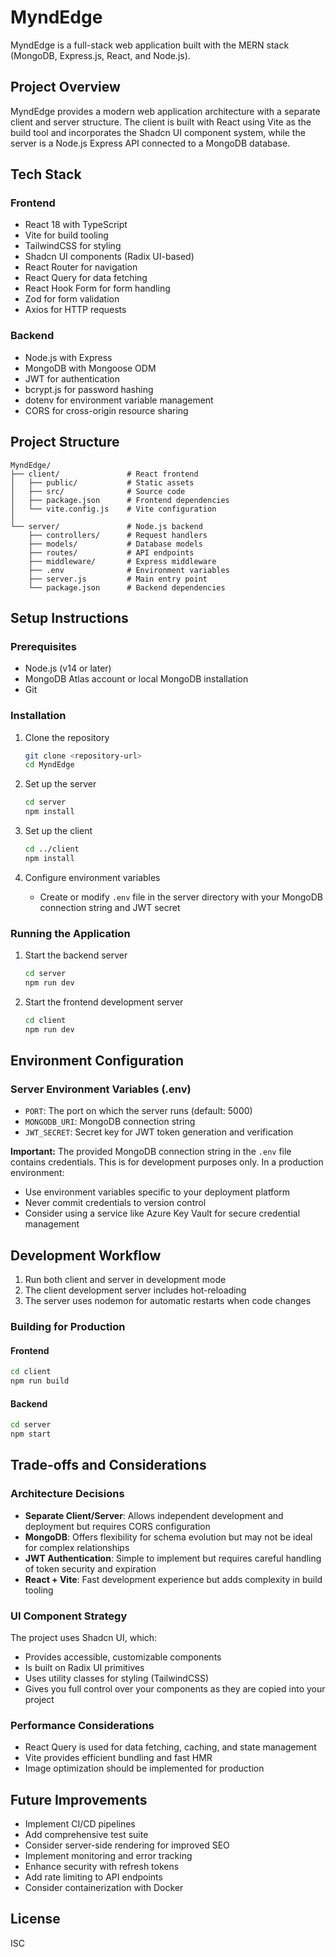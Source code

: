 # MyndEdge

MyndEdge is a full-stack web application built with the MERN stack (MongoDB, Express.js, React, and Node.js).

## Project Overview

MyndEdge provides a modern web application architecture with a separate client and server structure. The client is built with React using Vite as the build tool and incorporates the Shadcn UI component system, while the server is a Node.js Express API connected to a MongoDB database.

## Tech Stack

### Frontend
- React 18 with TypeScript
- Vite for build tooling
- TailwindCSS for styling
- Shadcn UI components (Radix UI-based)
- React Router for navigation
- React Query for data fetching
- React Hook Form for form handling
- Zod for form validation
- Axios for HTTP requests

### Backend
- Node.js with Express
- MongoDB with Mongoose ODM
- JWT for authentication
- bcrypt.js for password hashing
- dotenv for environment variable management
- CORS for cross-origin resource sharing

## Project Structure

```
MyndEdge/
├── client/               # React frontend
│   ├── public/           # Static assets
│   ├── src/              # Source code
│   ├── package.json      # Frontend dependencies
│   └── vite.config.js    # Vite configuration
│
└── server/               # Node.js backend
    ├── controllers/      # Request handlers
    ├── models/           # Database models
    ├── routes/           # API endpoints
    ├── middleware/       # Express middleware
    ├── .env              # Environment variables
    ├── server.js         # Main entry point
    └── package.json      # Backend dependencies
```

## Setup Instructions

### Prerequisites
- Node.js (v14 or later)
- MongoDB Atlas account or local MongoDB installation
- Git

### Installation

1. Clone the repository
   ```bash
   git clone <repository-url>
   cd MyndEdge
   ```

2. Set up the server
   ```bash
   cd server
   npm install
   ```

3. Set up the client
   ```bash
   cd ../client
   npm install
   ```

4. Configure environment variables
   - Create or modify `.env` file in the server directory with your MongoDB connection string and JWT secret

### Running the Application

1. Start the backend server
   ```bash
   cd server
   npm run dev
   ```

2. Start the frontend development server
   ```bash
   cd client
   npm run dev
   ```

## Environment Configuration

### Server Environment Variables (.env)
- `PORT`: The port on which the server runs (default: 5000)
- `MONGODB_URI`: MongoDB connection string
- `JWT_SECRET`: Secret key for JWT token generation and verification

**Important:** The provided MongoDB connection string in the `.env` file contains credentials. This is for development purposes only. In a production environment:
- Use environment variables specific to your deployment platform
- Never commit credentials to version control
- Consider using a service like Azure Key Vault for secure credential management

## Development Workflow

1. Run both client and server in development mode
2. The client development server includes hot-reloading
3. The server uses nodemon for automatic restarts when code changes

### Building for Production

#### Frontend
```bash
cd client
npm run build
```

#### Backend
```bash
cd server
npm start
```

## Trade-offs and Considerations

### Architecture Decisions
- **Separate Client/Server**: Allows independent development and deployment but requires CORS configuration
- **MongoDB**: Offers flexibility for schema evolution but may not be ideal for complex relationships
- **JWT Authentication**: Simple to implement but requires careful handling of token security and expiration
- **React + Vite**: Fast development experience but adds complexity in build tooling

### UI Component Strategy
The project uses Shadcn UI, which:
- Provides accessible, customizable components
- Is built on Radix UI primitives
- Uses utility classes for styling (TailwindCSS)
- Gives you full control over your components as they are copied into your project

### Performance Considerations
- React Query is used for data fetching, caching, and state management
- Vite provides efficient bundling and fast HMR
- Image optimization should be implemented for production

## Future Improvements

- Implement CI/CD pipelines
- Add comprehensive test suite
- Consider server-side rendering for improved SEO
- Implement monitoring and error tracking
- Enhance security with refresh tokens
- Add rate limiting to API endpoints
- Consider containerization with Docker

## License

ISC
